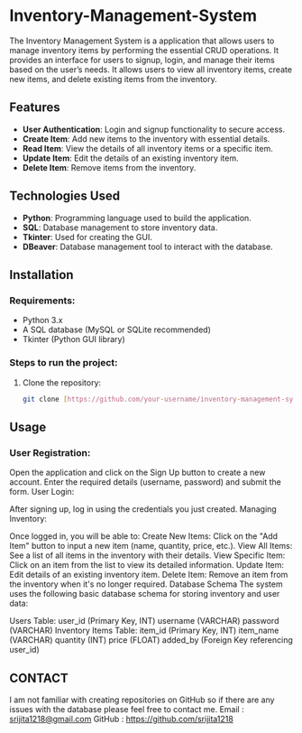 # Inventory-Management-System
The Inventory Management System is a application that allows users to manage inventory items by performing the essential CRUD operations. It provides an interface for users to signup, login, and manage their items based on the user’s needs. It allows users to view all inventory items, create new items, and delete existing items from the inventory.
## Features
- **User Authentication**: Login and signup functionality to secure access.
- **Create Item**: Add new items to the inventory with essential details.
- **Read Item**: View the details of all inventory items or a specific item.
- **Update Item**: Edit the details of an existing inventory item.
- **Delete Item**: Remove items from the inventory.

## Technologies Used
- **Python**: Programming language used to build the application.
- **SQL**: Database management to store inventory data.
- **Tkinter**: Used for creating the GUI.
- **DBeaver**: Database management tool to interact with the database.

## Installation
### Requirements:
- Python 3.x
- A SQL database (MySQL or SQLite recommended)
- Tkinter (Python GUI library)

### Steps to run the project:
1. Clone the repository:
   ```bash
   git clone [https://github.com/your-username/inventory-management-system.git](https://github.com/srijita1218/Inventory-Management-System)


## Usage
### User Registration:

Open the application and click on the Sign Up button to create a new account.
Enter the required details (username, password) and submit the form.
User Login:

After signing up, log in using the credentials you just created.
Managing Inventory:

Once logged in, you will be able to:
Create New Items: Click on the "Add Item" button to input a new item (name, quantity, price, etc.).
View All Items: See a list of all items in the inventory with their details.
View Specific Item: Click on an item from the list to view its detailed information.
Update Item: Edit details of an existing inventory item.
Delete Item: Remove an item from the inventory when it's no longer required.
Database Schema
The system uses the following basic database schema for storing inventory and user data:

Users Table:
user_id (Primary Key, INT)
username (VARCHAR)
password (VARCHAR)
Inventory Items Table:
item_id (Primary Key, INT)
item_name (VARCHAR)
quantity (INT)
price (FLOAT)
added_by (Foreign Key referencing user_id)

## CONTACT
I am not familiar with creating repositories on GitHub so if there are any issues with the database please feel free to contact me. 
Email : srijita1218@gmail.com
GitHub : https://github.com/srijita1218
